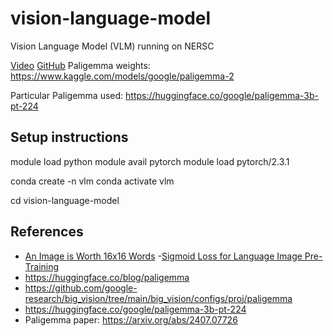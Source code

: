 # vision-language-model
Vision Language Model (VLM) running on NERSC

[Video](https://www.youtube.com/watch?v=vAmKB7iPkWw&ab_channel=UmarJamil)
[GitHub](https://github.com/hkproj/pytorch-paligemma/tree/main)
Paligemma weights: https://www.kaggle.com/models/google/paligemma-2

Particular Paligemma used:
https://huggingface.co/google/paligemma-3b-pt-224

## Setup instructions

module load python
module avail pytorch
module load pytorch/2.3.1

conda create -n vlm
conda activate vlm


cd vision-language-model

## References


- [An Image is Worth 16x16 Words](https://arxiv.org/abs/2010.11929)
-[Sigmoid Loss for Language Image Pre-Training](https://arxiv.org/abs/2303.15343)
- https://huggingface.co/blog/paligemma
- https://github.com/google-research/big_vision/tree/main/big_vision/configs/proj/paligemma
- https://huggingface.co/google/paligemma-3b-pt-224
- Paligemma paper: https://arxiv.org/abs/2407.07726